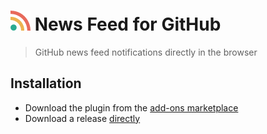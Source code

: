 # [![](extension/icons/icon-32.png)][firefox-download-link] News Feed for GitHub
> GitHub news feed notifications directly in the browser

## Installation

- Download the plugin from the [add-ons marketplace][firefox-download-link]
- Download a release [directly][release-link]

[firefox-download-link]: https://addons.mozilla.org/en-US/firefox/addon/news-feed-for-github/
[release-link]: https://github.com/julmot/news-feed-for-github/releases "Releases"
